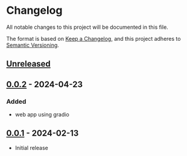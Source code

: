 # Changelog

All notable changes to this project will be documented in this file.

The format is based on [Keep a Changelog](https://keepachangelog.com/en/1.1.0/),
and this project adheres to [Semantic Versioning](https://semver.org/spec/v2.0.0.html).

## [Unreleased]

## [0.0.2] - 2024-04-23

### Added

- web app using gradio

## [0.0.1] - 2024-02-13

- Initial release

[unreleased]: https://github.com/stefantaubert/zh-tts/compare/v0.0.2...HEAD
[0.0.2]: https://github.com/stefantaubert/zh-tts/compare/v0.0.1...v0.0.2
[0.0.1]: https://github.com/stefantaubert/zh-tts/releases/tag/v0.0.1

